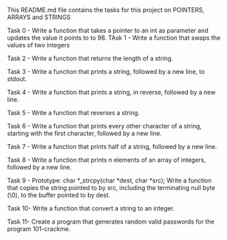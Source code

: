 This README.md file contains the tasks for this project on POINTERS, ARRAYS and STRINGS

Task 0 - Write a function that takes a pointer to an int as parameter and updates the value it points to to 98.
TAsk 1 - Write a function that swaps the values of two integers

Task 2 - Write a function that returns the length of a string.

Task 3 - Write a function that prints a string, followed by a new line, to stdout.

Task 4 - Write a function that prints a string, in reverse, followed by a new line.

Task 5 - Write a function that reverses a string.

Task 6 - Write a function that prints every other character of a string, starting with the first character, followed by a new line.

Task 7 - Write a function that prints half of a string, followed by a new line.

Task 8 - Write a function that prints n elements of an array of integers, followed by a new line.

Task 9 - Prototype: char *_strcpy(char *dest, char *src); Write a function that copies the string pointed to by src, including the terminating null byte (\0), to the buffer pointed to by dest.

Task 10- Write a function that convert a string to an integer.

Task 11- Create a program that generates random valid passwords for the program 101-crackme.
